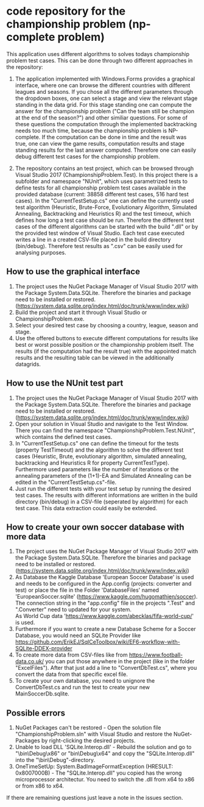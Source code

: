 ﻿# code repository for the championship problem (np-complete problem)
This application uses different algorithms to solves todays championship problem test cases.
This can be done through two different approaches in the repository:
1. The application implemented with Windows.Forms provides a graphical interface, where one can browse the different countries with different leagues and seasons. If you chose all the different parameters through the dropdown boxes, one can select a stage and view the relevant stage standing in the data grid. For this stage standing one can compute the answer for the championship problem ("Can the team still be champion at the end of the season?") and other similiar questions. For some of these questions the computation through the implemented backtracking needs too much time, because the championship problem is NP-complete. If the computation can be done in time and the result was true, one can view the game results, computation results and stage standing results for the last answer computed. Therefore one can easily debug different test cases for the championship problem.

2. The repository contains an test project, which can be browsed through Visual Studio 2017 (ChampionshipProblem.Test). In this project there is a subfolder and namespace "NUnit", which uses parametrized tests to define tests for all championship problem test cases available in the provided database (current: 38858 different test cases, 516 hard test cases). In the "CurrentTestSetup.cs" one can define the currently used test algorithm (Heuristic, Brute-Force, Evolutionary Algorithm, Simulated Annealing, Backtracking and Heuristics R) and the test timeout, which defines how long a test case should be run. Therefore the different test cases of the different algorithms can be started with the build ".dll" or by the provided test window of Visual Studio. Each test case executed writes a line in a created CSV-file placed in the build directory (bin/debug). Therefore test results as ".csv" can be easily used for analysing purposes.

## How to use the graphical interface 
1. The project uses the NuGet Package Manager of Visual Studio 2017 with the Package System.Data.SQLite. Therefore the binaries and package need to be installed or restored. (https://system.data.sqlite.org/index.html/doc/trunk/www/index.wiki)<br>
2. Build the project and start it through Visual Studio or ChampionshipProblem.exe.
3. Select your desired test case by choosing a country, league, season and stage. 
4. Use the offered buttons to execute different computations for results like best or worst possible position or the championship problem itself. The results (if the computation had the result true) with the appointed match results and the resulting table can be viewed in the additionally datagrids.

## How to use the NUnit test part
1. The project uses the NuGet Package Manager of Visual Studio 2017 with the Package System.Data.SQLite. Therefore the binaries and package need to be installed or restored. (https://system.data.sqlite.org/index.html/doc/trunk/www/index.wiki)<br>
2. Open your solution in Visual Studio and navigate to the Test Window. There you can find the namespace "ChampionshipProblem.Test.NUnit", which contains the defined test cases. 
3. In "CurrentTestSetup.cs" one can define the timeout for the tests (property TestTimeout) and the algorithm to solve the different test cases (Heuristic, Brute, evolutionary algorithm, simulated annealing, backtracking and Heuristics R for property CurrentTestType). Furthermore used parameters like the number of iterations or the annealing parameters of the (1+1)-EA and Simulated Annealing can be edited in the "CurrentTestSetup.cs"-file.
4. Just run the different tests with your test setup by running the desired test cases. The results with different informations are written in the build directory (bin/debug) in a CSV-file (seperated by algorithm) for each test case. This data extraction could easily be extended.

## How to create your own soccer database with more data
1. The project uses the NuGet Package Manager of Visual Studio 2017 with the Package System.Data.SQLite. Therefore the binaries and package need to be installed or restored. (https://system.data.sqlite.org/index.html/doc/trunk/www/index.wiki)<br>
2. As Database the Kaggle Database 'European Soccer Database' is used and needs to be configured in the App.config (projects: converter and test) or place the file in the Folder 'DatabaseFiles' named 'EuropeanSoccer.sqlite' (https://www.kaggle.com/hugomathien/soccer). The connection string in the "app.config" file in the projects ".Test" and ".Converter" need to updated for your system.<br>
As World Cup data 'https://www.kaggle.com/abecklas/fifa-world-cup/' is used.
3. Furthermore if you want to create a new Database Scheme for a Soccer Database, you would need an SQLite Provider like https://github.com/ErikEJ/SqlCeToolbox/wiki/EF6-workflow-with-SQLite-DDEX-provider <br>
4. To create more data from CSV-files like from https://www.football-data.co.uk/ you can put those anywhere in the project (like in the folder "ExcelFiles"). After that just add a line to "ConvertDbTest.cs", where you convert the data from that specific excel file.
5. To create your own database, you need to unignore the ConvertDbTest.cs and run the test to create your new MainSoccerDb.sqlite.

## Possible errors
1. NuGet Packages can't be restored - Open the solution file "ChampionshipProblem.sln" with Visual Studio and restore the NuGet-Packages by right-clicking the desired projects. <br>
2. Unable to load DLL 'SQLite.Interop.dll' - Rebuild the solution and go to "\bin\Debug\x86" or "bin\Debug\x64" and copy the "SQLite.Interop.dll" into the "\bin\Debug"-directory. <br>
3. OneTimeSetUp: System.BadImageFormatException (HRESULT: 0x8007000B) - The "SQLite.Interop.dll" you copied has the wrong microprocessor architectur. You need to switch the .dll from x64 to x86 or from x86 to x64. <br>

If there are remaining questions just leave a note in the issues section.
